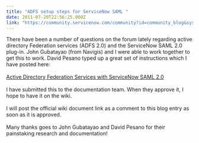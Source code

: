 ```yaml
---
title: "ADFS setup steps for ServiceNow SAML "
date: 2011-07-20T22:56:25.000Z
link: "https://community.servicenow.com/community?id=community_blog&sys_id=959c2ee1dbd0dbc01dcaf3231f961929"
---
```

<p>There have been a number of questions on the forum lately regarding active directory Federation services (ADFS 2.0) and the ServiceNow SAML 2.0 plug-in. John Gubatayao (from Navigis) and I were able to work together to get this to work. David Pesano typed up a great set of instructions which I have posted here:<br /><br /><a href='http://www.john-james-andersen.com/blog/service-now/ad-fs-2-0-working-with-servicenow-saml-2-0.html'>Active Directory Federation Services with ServiceNow SAML 2.0</a><br /><br />I have submitted this to the documentation team. When they approve it, I hope to have it on the wiki. <br /><br />I will post the official wiki document link as a comment to this blog entry as soon as it is approved. <br /><br />Many thanks goes to John Gubatayao and David Pesano for their painstaking research and documentation!</p>